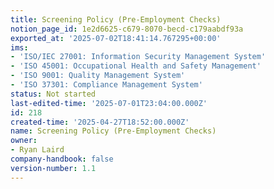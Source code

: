 ```yaml
---
title: Screening Policy (Pre-Employment Checks)
notion_page_id: 1e2d6625-c679-8070-becd-c179aabdf93a
exported_at: '2025-07-02T18:41:14.767295+00:00'
ims:
- 'ISO/IEC 27001: Information Security Management System'
- 'ISO 45001: Occupational Health and Safety Management'
- 'ISO 9001: Quality Management System'
- 'ISO 37301: Compliance Management System'
status: Not started
last-edited-time: '2025-07-01T23:04:00.000Z'
id: 218
created-time: '2025-04-27T18:52:00.000Z'
name: Screening Policy (Pre-Employment Checks)
owner:
- Ryan Laird
company-handbook: false
version-number: 1.1
---
```


<!-- Unsupported block type: unsupported -->